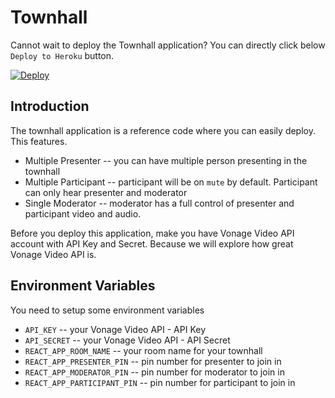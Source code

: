 # Townhall
Cannot wait to deploy the Townhall application? You can directly click below `Deploy to Heroku` button.

[![Deploy](https://www.herokucdn.com/deploy/button.svg)](https://heroku.com/deploy)

## Introduction
The townhall application is a reference code where you can easily deploy. This features.

  - Multiple Presenter -- you can have multiple person presenting in the townhall
  - Multiple Participant -- participant will be on `mute` by default. Participant can only hear presenter and moderator
  - Single Moderator -- moderator has a full control of presenter and participant video and audio.

Before you deploy this application, make you have Vonage Video API account with API Key and Secret. Because we will explore how great Vonage Video API is.

## Environment Variables
You need to setup some environment variables 

  - `API_KEY` -- your Vonage Video API - API Key
  - `API_SECRET` -- your Vonage Video API - API Secret
  - `REACT_APP_ROOM_NAME` -- your room name for your townhall
  - `REACT_APP_PRESENTER_PIN` -- pin number for presenter to join in
  - `REACT_APP_MODERATOR_PIN` -- pin number for moderator to join in
  - `REACT_APP_PARTICIPANT_PIN` -- pin number for participant to join in